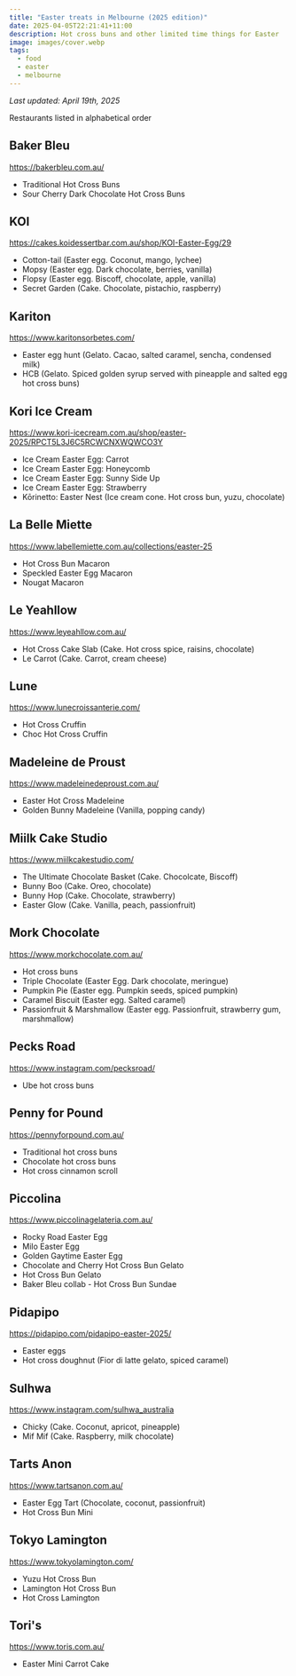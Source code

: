```yaml
---
title: "Easter treats in Melbourne (2025 edition)"
date: 2025-04-05T22:21:41+11:00
description: Hot cross buns and other limited time things for Easter
image: images/cover.webp
tags:
  - food
  - easter
  - melbourne
---
```


_Last updated: April 19th, 2025_

Restaurants listed in alphabetical order

## Baker Bleu
https://bakerbleu.com.au/

- Traditional Hot Cross Buns
- Sour Cherry Dark Chocolate Hot Cross Buns

## KOI
https://cakes.koidessertbar.com.au/shop/KOI-Easter-Egg/29

- Cotton-tail (Easter egg. Coconut, mango, lychee)
- Mopsy (Easter egg. Dark chocolate, berries, vanilla)
- Flopsy (Easter egg. Biscoff, chocolate, apple, vanilla)
- Secret Garden (Cake. Chocolate, pistachio, raspberry)

## Kariton
https://www.karitonsorbetes.com/

- Easter egg hunt (Gelato. Cacao, salted caramel, sencha, condensed milk)
- HCB (Gelato. Spiced golden syrup served with pineapple and salted egg hot cross buns)

## Kori Ice Cream
https://www.kori-icecream.com.au/shop/easter-2025/RPCT5L3J6C5RCWCNXWQWCO3Y

- Ice Cream Easter Egg: Carrot
- Ice Cream Easter Egg: Honeycomb
- Ice Cream Easter Egg: Sunny Side Up
- Ice Cream Easter Egg: Strawberry
- Kōrinetto: Easter Nest (Ice cream cone. Hot cross bun, yuzu, chocolate)

## La Belle Miette
https://www.labellemiette.com.au/collections/easter-25

- Hot Cross Bun Macaron
- Speckled Easter Egg Macaron
- Nougat Macaron

## Le Yeahllow
https://www.leyeahllow.com.au/

- Hot Cross Cake Slab (Cake. Hot cross spice, raisins, chocolate)
- Le Carrot (Cake. Carrot, cream cheese)

## Lune
https://www.lunecroissanterie.com/

- Hot Cross Cruffin
- Choc Hot Cross Cruffin

## Madeleine de Proust
https://www.madeleinedeproust.com.au/

- Easter Hot Cross Madeleine
- Golden Bunny Madeleine (Vanilla, popping candy)

## Miilk Cake Studio
https://www.miilkcakestudio.com/

- The Ultimate Chocolate Basket (Cake. Chocolcate, Biscoff)
- Bunny Boo (Cake. Oreo, chocolate)
- Bunny Hop (Cake. Chocolate, strawberry)
- Easter Glow (Cake. Vanilla, peach, passionfruit)

## Mork Chocolate
https://www.morkchocolate.com.au/

- Hot cross buns
- Triple Chocolate (Easter Egg. Dark chocolate, meringue)
- Pumpkin Pie (Easter egg. Pumpkin seeds, spiced pumpkin)
- Caramel Biscuit (Easter egg. Salted caramel)
- Passionfruit & Marshmallow (Easter egg. Passionfruit, strawberry gum, marshmallow)

## Pecks Road
https://www.instagram.com/pecksroad/

- Ube hot cross buns

## Penny for Pound
https://pennyforpound.com.au/

- Traditional hot cross buns
- Chocolate hot cross buns
- Hot cross cinnamon scroll

## Piccolina
https://www.piccolinagelateria.com.au/

- Rocky Road Easter Egg
- Milo Easter Egg
- Golden Gaytime Easter Egg
- Chocolate and Cherry Hot Cross Bun Gelato
- Hot Cross Bun Gelato
- Baker Bleu collab - Hot Cross Bun Sundae

## Pidapipo
https://pidapipo.com/pidapipo-easter-2025/

- Easter eggs
- Hot cross doughnut (Fior di latte gelato, spiced caramel)

## Sulhwa
https://www.instagram.com/sulhwa_australia

- Chicky (Cake. Coconut, apricot, pineapple)
- Mif Mif (Cake. Raspberry, milk chocolate)

## Tarts Anon
https://www.tartsanon.com.au/

- Easter Egg Tart (Chocolate, coconut, passionfruit)
- Hot Cross Bun Mini

## Tokyo Lamington
https://www.tokyolamington.com/

- Yuzu Hot Cross Bun
- Lamington Hot Cross Bun
- Hot Cross Lamington

## Tori's
https://www.toris.com.au/

- Easter Mini Carrot Cake
